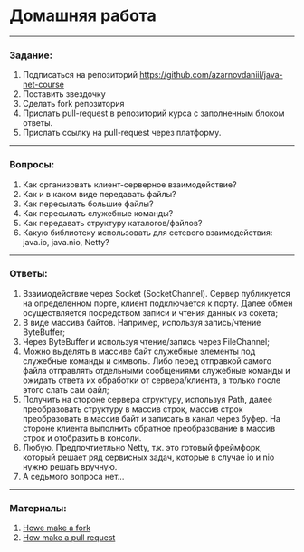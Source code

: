 # Домашняя работа

---

### Задание:

1. Подписаться на репозиторий https://github.com/azarnovdaniil/java-net-course
2. Поставить звездочку 
3. Сделать fork репозитория
4. Прислать pull-request в репозиторий курса с заполненным блоком ответы.
5. Прислать ссылку на pull-request через платформу.

---

### Вопросы:

1. Как организовать клиент-серверное взаимодействие?
2. Как и в каком виде передавать файлы?
3. Как пересылать большие файлы?
4. Как пересылать служебные команды?
5. Как передавать структуру каталогов/файлов?
6. Какую библиотеку использовать для сетевого взаимодействия: java.io, java.nio, Netty?

---

### Ответы:

1. Взаимодействие через Socket (SocketChannel). Сервер публикуется на определенном порте, клиент подключается к порту.
   Далее обмен осуществляется посредством записи и чтения данных из сокета;
2. В виде массива байтов. Например, используя запись/чтение ByteBuffer;
3. Через ByteBuffer и используя чтение/запись через FileChannel;
4. Можно выделять в массиве байт служебные элементы под служебные команды и символы. Либо перед отправкой самого файла
   отправлять отдельными сообщениями служебные команды и ожидать ответа их обработки от сервера/клиента, а только
   после этого слать сам файл;
5. Получить на стороне сервера структуру, используя Path, далее преобразовать структуру в массив строк, массив строк
   преобразовать в массив байт и записать в канал через буфер. На стороне клиента выполнить обратное преобразование в 
   массив строк и отобразить в консоли.
6. Любую. Предпочтиетльно Netty, т.к. это готовый фреймфорк, который решает ряд сервисных задач, которые в случае 
   io и nio нужно решать вручную.
7. А седьмого вопроса нет...

---

### Материалы:

1. [Howe make a fork](https://docs.github.com/en/github/getting-started-with-github/fork-a-repo)
2. [How make a pull request](https://docs.github.com/en/github/collaborating-with-issues-and-pull-requests/creating-a-pull-request)
